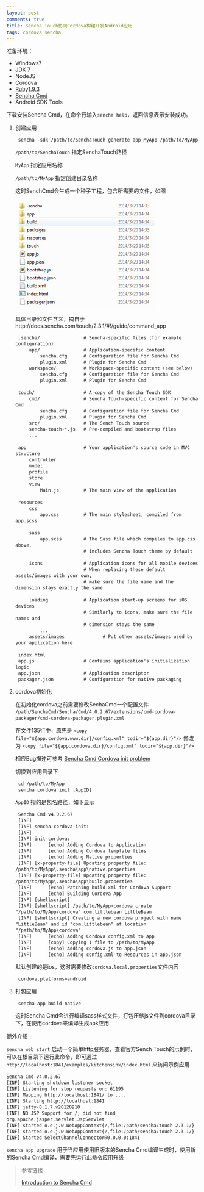 ```yaml
---
layout: post
comments: true
title: Sencha Touch协同Cordova构建开发Android应用
tags: cordova sencha
---
```


准备环境：

- Windows7
- JDK 7
- NodeJS
- Cordova
- [Ruby1.9.3](http://rubyinstaller.org/)
- [Sencha Cmd](http://www.sencha.com/products/sencha-cmd/)
- Android SDK Tools

下载安装Sencha Cmd，在命令行输入`sencha help`，返回信息表示安装成功。


1. 创建应用 

		sencha -sdk /path/to/SenchaTouch generate app MyApp /path/to/MyApp

	`/path/to/SenchaTouch` 指定SenchaTouch路径

	`MyApp` 指定应用名称

	`/path/to/MyApp` 指定创建目录名称

	这时SenchCmd会生成一个种子工程，包含所需要的文件，如图

	![](/assets/images/posts/sencha-seed.png)

	具体目录和文件含义，摘自于http://docs.sencha.com/touch/2.3.1/#!/guide/command_app
	
		.sencha/                # Sencha-specific files (for example configuration)
		    app/                # Application-specific content
		        sencha.cfg      # Configuration file for Sencha Cmd
		        plugin.xml      # Plugin for Sencha Cmd
		    workspace/          # Workspace-specific content (see below)
		        sencha.cfg      # Configuration file for Sencha Cmd
		        plugin.xml      # Plugin for Sencha Cmd
		
		touch/                  # A copy of the Sencha Touch SDK
		    cmd/                # Sencha Touch-specific content for Sencha Cmd
		        sencha.cfg      # Configuration file for Sencha Cmd
		        plugin.xml      # Plugin for Sencha Cmd
		    src/                # The Sench Touch source
		    sencha-touch-*.js   # Pre-compiled and bootstrap files
		    ...
		
		app                     # Your application's source code in MVC structure
		    controller
		    model
		    profile
		    store
		    view
		        Main.js         # The main view of the application
		
		resources
		    css
		        app.css         # The main stylesheet, compiled from app.scss
		
		    sass
		        app.scss        # The Sass file which compiles to app.css above,
		                        # includes Sencha Touch theme by default
		
		    icons               # Application icons for all mobile devices
		                        # When replacing these default assets/images with your own,
		                        # make sure the file name and the dimension stays exactly the same
		        ...
		    loading             # Application start-up screens for iOS devices
		                        # Similarly to icons, make sure the file names and
		                        # dimension stays the same
		        ...
		    assets/images              # Put other assets/images used by your application here
		
		index.html
		app.js                  # Contains application's initialization logic
		app.json                # Application descriptor
		packager.json           # Configuration for native packaging

2. cordova初始化

	在初始化cordova之前需要修改SechaCmd一个配置文件 `/path/SenchaCmd/Sencha/Cmd/4.0.2.67/extensions/cmd-cordova-packager/cmd-cordova-packager.plugin.xml`

	在文件135行中，原先是 `<copy file="${app.cordova.www.dir}/config.xml" todir="${app.dir}"/>` 修改为 `<copy file="${app.cordova.dir}/config.xml" todir="${app.dir}"/>`

	相应Bug描述可参考 [Sencha Cmd Cordova init problem](http://www.sencha.com/forum/showthread.php?281298-Sencha-Cmd-Cordova-init-problem)

	切换到应用目录下
	
		cd /path/to/MyApp
		sencha cordova init [AppID]

	`AppID` 指的是包名路径，如下显示
	
		Sencha Cmd v4.0.2.67
		[INF] 
		[INF] sencha-cordova-init:
		[INF] 
		[INF] init-cordova:
		[INF]      [echo] Adding Cordova to Application
		[INF]      [echo] Adding Cordova template files
		[INF]      [echo] Adding Native properties
		[INF] [x-property-file] Updating property file: /path/to/MyApp\.sencha\app\native.properties
		[INF] [x-property-file] Updating property file: /path/to/MyApp\.sencha\app\build.properties
		[INF]      [echo] Patching build.xml for Cordova Support
		[INF]      [echo] Building Cordova App
		[INF] [shellscript] 
		[INF] [shellscript] /path/to/MyApp>cordova create "/path/to/MyApp/cordova" com.littlebean LittleBean 
		[INF] [shellscript] Creating a new cordova project with name "LittleBean" and id "com.littlebean" at location "/path/to/MyApp\cordova"
		[INF]      [echo] Adding Cordova config.xml to App
		[INF]      [copy] Copying 1 file to /path/to/MyApp
		[INF]      [echo] Adding cordova.js to app.json
		[INF]      [echo] Adding config.xml to Resources in app.json
		


	默认创建的是ios，这时需要修改`cordova.local.properties`文件内容
	
		cordova.platforms=android

3. 打包应用 
	
		sencha app build native

	这时Sencha Cmd会进行编译sass样式文件，打包压缩js文件到cordova目录下，在使用cordova来编译生成apk应用

额外介绍

`sencha web start` 启动一个简单http服务器，查看官方Sench Touch的示例时，可以在根目录下运行此命令，即可通过 `http://localhost:1841/examples/kitchensink/index.html` 来访问示例应用

	Sencha Cmd v4.0.2.67
	[INF] Starting shutdown listener socket
	[INF] Listening for stop requests on: 61195
	[INF] Mapping http://localhost:1841/ to ....
	[INF] Starting http://localhost:1841
	[INF] jetty-8.1.7.v20120910
	[INF] NO JSP Support for /, did not find org.apache.jasper.servlet.JspServlet
	[INF] started o.e.j.w.WebAppContext{/,file:/path/sencha/touch-2.3.1/}
	[INF] started o.e.j.w.WebAppContext{/,file:/path/sencha/touch-2.3.1/}
	[INF] Started SelectChannelConnector@0.0.0.0:1841


`sencha app upgrade` 用于当应用使用旧版本的Sencha Cmd编译生成时，使用新的Sencha Cmd编译，需要先运行此命令应用升级

> 参考链接
> 
> [Introduction to Sencha Cmd](http://docs.sencha.com/touch/2.3.1/#!/guide/command)